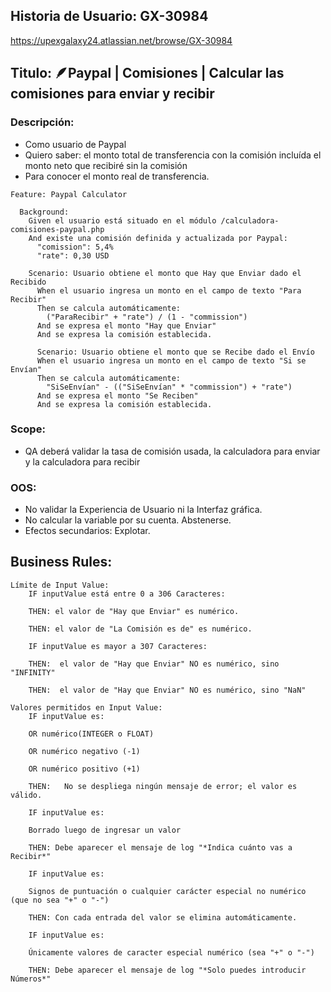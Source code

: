 ## Historia de Usuario: GX-30984

https://upexgalaxy24.atlassian.net/browse/GX-30984

## Titulo: 🪶Paypal | Comisiones | Calcular las comisiones para enviar y recibir

### Descripción:

-   Como usuario de Paypal
-   Quiero saber: el monto total de transferencia con la comisión incluída el monto neto que recibiré sin la comisión
-   Para conocer el monto real de transferencia.

```
Feature: Paypal Calculator

  Background:
    Given el usuario está situado en el módulo /calculadora-comisiones-paypal.php
    And existe una comisión definida y actualizada por Paypal:
      "comission": 5,4%
      "rate": 0,30 USD

    Scenario: Usuario obtiene el monto que Hay que Enviar dado el Recibido
      When el usuario ingresa un monto en el campo de texto "Para Recibir"
      Then se calcula automáticamente:
        ("ParaRecibir" + "rate") / (1 - "commission")
      And se expresa el monto "Hay que Enviar"
      And se expresa la comisión establecida.

      Scenario: Usuario obtiene el monto que se Recibe dado el Envío
      When el usuario ingresa un monto en el campo de texto "Si se Envían"
      Then se calcula automáticamente:
        "SiSeEnvían" - (("SiSeEnvían" * "commission") + "rate")
      And se expresa el monto "Se Reciben"
      And se expresa la comisión establecida.
```

### Scope:

-   QA deberá validar la tasa de comisión usada, la calculadora para enviar y la calculadora para recibir

### OOS:

-   No validar la Experiencia de Usuario ni la Interfaz gráfica.
-   No calcular la variable por su cuenta. Abstenerse.
-   Efectos secundarios: Explotar.

## Business Rules:

```
Límite de Input Value:
    IF inputValue está entre 0 a 306 Caracteres:

    THEN: el valor de "Hay que Enviar" es numérico.

    THEN: el valor de "La Comisión es de" es numérico.

    IF inputValue es mayor a 307 Caracteres:

    THEN:  el valor de "Hay que Enviar" NO es numérico, sino "INFINITY"

    THEN:  el valor de "Hay que Enviar" NO es numérico, sino "NaN"

Valores permitidos en Input Value:
    IF inputValue es:

    OR numérico(INTEGER o FLOAT)

    OR numérico negativo (-1)

    OR numérico positivo (+1)

    THEN:   No se despliega ningún mensaje de error; el valor es válido.

    IF inputValue es:

    Borrado luego de ingresar un valor

    THEN: Debe aparecer el mensaje de log "*Indica cuánto vas a Recibir*"

    IF inputValue es:

    Signos de puntuación o cualquier carácter especial no numérico (que no sea "+" o "-")

    THEN: Con cada entrada del valor se elimina automáticamente.

    IF inputValue es:

    Únicamente valores de caracter especial numérico (sea "+" o "-")

    THEN: Debe aparecer el mensaje de log "*Solo puedes introducir Números*"
```